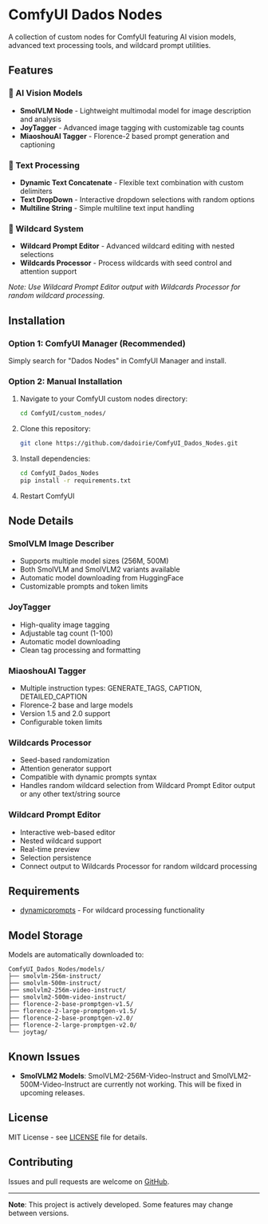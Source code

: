 # ComfyUI Dados Nodes

A collection of custom nodes for ComfyUI featuring AI vision models, advanced text processing tools, and wildcard prompt utilities.

## Features

### 🤖 AI Vision Models
- **SmolVLM Node** - Lightweight multimodal model for image description and analysis
- **JoyTagger** - Advanced image tagging with customizable tag counts
- **MiaoshouAI Tagger** - Florence-2 based prompt generation and captioning

### 📝 Text Processing
- **Dynamic Text Concatenate** - Flexible text combination with custom delimiters
- **Text DropDown** - Interactive dropdown selections with random options
- **Multiline String** - Simple multiline text input handling

### 🎲 Wildcard System
- **Wildcard Prompt Editor** - Advanced wildcard editing with nested selections
- **Wildcards Processor** - Process wildcards with seed control and attention support

*Note: Use Wildcard Prompt Editor output with Wildcards Processor for random wildcard processing.*

## Installation

### Option 1: ComfyUI Manager (Recommended)
Simply search for "Dados Nodes" in ComfyUI Manager and install.

### Option 2: Manual Installation
1. Navigate to your ComfyUI custom nodes directory:
   ```bash
   cd ComfyUI/custom_nodes/
   ```

2. Clone this repository:
   ```bash
   git clone https://github.com/dadoirie/ComfyUI_Dados_Nodes.git
   ```

3. Install dependencies:
   ```bash
   cd ComfyUI_Dados_Nodes
   pip install -r requirements.txt
   ```

4. Restart ComfyUI

## Node Details

### SmolVLM Image Describer
- Supports multiple model sizes (256M, 500M)
- Both SmolVLM and SmolVLM2 variants available
- Automatic model downloading from HuggingFace
- Customizable prompts and token limits

### JoyTagger
- High-quality image tagging
- Adjustable tag count (1-100)
- Automatic model downloading
- Clean tag processing and formatting

### MiaoshouAI Tagger
- Multiple instruction types: GENERATE_TAGS, CAPTION, DETAILED_CAPTION
- Florence-2 base and large models
- Version 1.5 and 2.0 support
- Configurable token limits

### Wildcards Processor
- Seed-based randomization
- Attention generator support
- Compatible with dynamic prompts syntax
- Handles random wildcard selection from Wildcard Prompt Editor output or any other text/string source

### Wildcard Prompt Editor
- Interactive web-based editor
- Nested wildcard support
- Real-time preview
- Selection persistence
- Connect output to Wildcards Processor for random wildcard processing

## Requirements

- [dynamicprompts](https://github.com/adieyal/dynamicprompts) - For wildcard processing functionality

## Model Storage

Models are automatically downloaded to:
```
ComfyUI_Dados_Nodes/models/
├── smolvlm-256m-instruct/
├── smolvlm-500m-instruct/
├── smolvlm2-256m-video-instruct/
├── smolvlm2-500m-video-instruct/
├── florence-2-base-promptgen-v1.5/
├── florence-2-large-promptgen-v1.5/
├── florence-2-base-promptgen-v2.0/
├── florence-2-large-promptgen-v2.0/
└── joytag/
```

## Known Issues

- **SmolVLM2 Models**: SmolVLM2-256M-Video-Instruct and SmolVLM2-500M-Video-Instruct are currently not working. This will be fixed in upcoming releases.

## License

MIT License - see [LICENSE](LICENSE) file for details.

## Contributing

Issues and pull requests are welcome on [GitHub](https://github.com/dadoirie/ComfyUI_Dados_Nodes).

---

**Note**: This project is actively developed. Some features may change between versions.